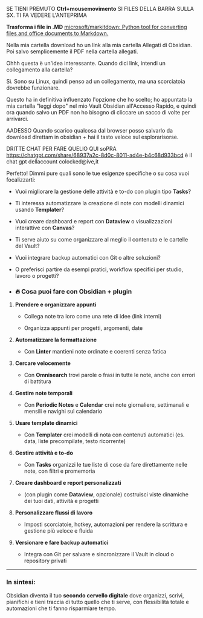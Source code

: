 SE TIENI PREMUTO **Ctrl+mousemovimento**  SI FILES  DELLA BARRA SULLA SX. TI FA VEDERE L'ANTEPRIMA


**Trasforma i file in .MD**
[microsoft/markitdown: Python tool for converting files and office documents to Markdown.](https://github.com/microsoft/markitdown)



Nella mia cartella download ho un link alla mia cartella Allegati di Obsidian. Poi salvo semplicemente il PDF nella cartella allegati.

Ohhh questa è un'idea interessante. Quando dici link, intendi un collegamento alla cartella?

Sì. Sono su Linux, quindi penso ad un collegamento, ma una scorciatoia dovrebbe funzionare.

Questo ha in definitiva influenzato l'opzione che ho scelto; ho appuntato la mia cartella "leggi dopo" nel mio Vault Obsidian all'Accesso Rapido, e quindi ora quando salvo un PDF non ho bisogno di cliccare un sacco di volte per arrivarci.

AADESSO Quando scarico qualcosa dal browser posso salvarlo da download direttam in  obsidian + hai il tasto veloce sul esplorarisorse.



DRITTE CHAT PER FARE QUELlO QUI soPRA https://chatgpt.com/share/68937a2c-8d0c-8011-ad4e-b4c68d933bcd  è il chat gpt dellaccount colocked@ive,it






Perfetto! Dimmi pure quali sono le tue esigenze specifiche o su cosa vuoi focalizzarti:

- Vuoi migliorare la gestione delle attività e to-do con plugin tipo **Tasks**?
    
- Ti interessa automatizzare la creazione di note con modelli dinamici usando **Templater**?
    
- Vuoi creare dashboard e report con **Dataview** o visualizzazioni interattive con **Canvas**?
    
- Ti serve aiuto su come organizzare al meglio il contenuto e le cartelle del Vault?
    
- Vuoi integrare backup automatici con Git o altre soluzioni?
    
- O preferisci partire da esempi pratici, workflow specifici per studio, lavoro o progetti?



- ### 🔥 Cosa puoi fare con Obsidian + plugin

1. **Prendere e organizzare appunti**
    
    - Collega note tra loro come una rete di idee (link interni)
        
    - Organizza appunti per progetti, argomenti, date
        
2. **Automatizzare la formattazione**
    
    - Con **Linter** mantieni note ordinate e coerenti senza fatica
        
3. **Cercare velocemente**
    
    - Con **Omnisearch** trovi parole o frasi in tutte le note, anche con errori di battitura
        
4. **Gestire note temporali**
    
    - Con **Periodic Notes** e **Calendar** crei note giornaliere, settimanali e mensili e navighi sul calendario
        
5. **Usare template dinamici**
    
    - Con **Templater** crei modelli di nota con contenuti automatici (es. data, liste precompilate, testo ricorrente)
        
6. **Gestire attività e to-do**
    
    - Con **Tasks** organizzi le tue liste di cose da fare direttamente nelle note, con filtri e promemoria
        
7. **Creare dashboard e report personalizzati**
    
    - (con plugin come **Dataview**, opzionale) costruisci viste dinamiche dei tuoi dati, attività e progetti
        
8. **Personalizzare flussi di lavoro**
    
    - Imposti scorciatoie, hotkey, automazioni per rendere la scrittura e gestione più veloce e fluida
        
9. **Versionare e fare backup automatici**
    
    - Integra con Git per salvare e sincronizzare il Vault in cloud o repository privati
        

---

### In sintesi:

Obsidian diventa il tuo **secondo cervello digitale** dove organizzi, scrivi, pianifichi e tieni traccia di tutto quello che ti serve, con flessibilità totale e automazioni che ti fanno risparmiare tempo.